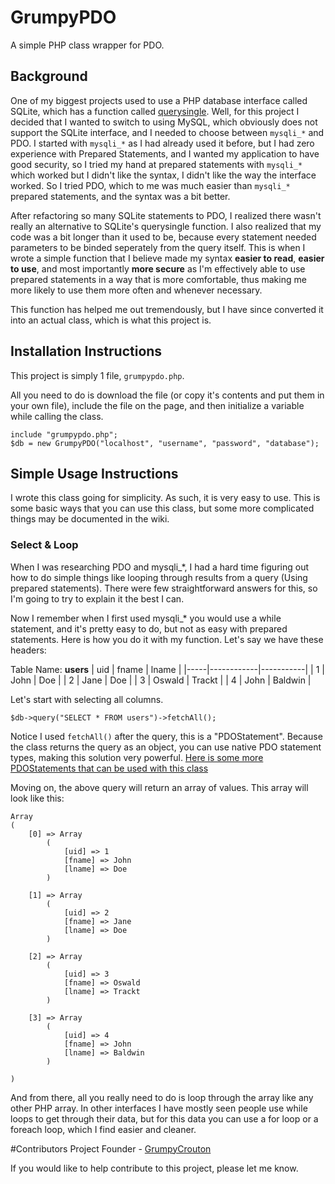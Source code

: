 # GrumpyPDO
A simple PHP class wrapper for PDO.

## Background

One of my biggest projects used to use a PHP database interface called SQLite, which has a function called [querysingle](http://php.net/manual/en/sqlite3.querysingle.php).
Well, for this project I decided that I wanted to switch to using MySQL, which obviously does not support the SQLite interface, and I needed to choose between `mysqli_*` and PDO.
I started with `mysqli_*` as I had already used it before, but I had zero experience with Prepared Statements, and I wanted my application to have good security, so I tried my hand at prepared statements with `mysqli_*` which worked but I didn't like the syntax, I didn't like the way the interface worked. So I tried PDO, which to me was much easier than `mysqli_*` prepared statements, and the syntax was a bit better.

After refactoring so many SQLite statements to PDO, I realized there wasn't really an alternative to SQLite's querysingle function. I also realized that my code was a bit longer than it used to be, because every statement needed parameters to be binded seperately from the query itself. This is when I wrote a simple function that I believe made my syntax **easier to read**, **easier to use**, and most importantly **more secure** as I'm effectively able to use prepared statements in a way that is more comfortable, thus making me more likely to use them more often and whenever necessary.

This function has helped me out tremendously, but I have since converted it into an actual class, which is what this project is.

## Installation Instructions

This project is simply 1 file, `grumpypdo.php`.

All you need to do is download the file (or copy it's contents and put them in your own file), include the file on the page, and then initialize a variable while calling the class.

```
include "grumpypdo.php";
$db = new GrumpyPDO("localhost", "username", "password", "database");
```

## Simple Usage Instructions

I wrote this class going for simplicity. As such, it is very easy to use. This is some basic ways that you can use this class, but some more complicated things may be documented in the wiki.

### Select & Loop

When I was researching PDO and mysqli_*, I had a hard time figuring out how to do simple things like looping through results from a query (Using prepared statements). There were few straightforward answers for this, so I'm going to try to explain it the best I can.

Now I remember when I first used mysqli_* you would use a while statement, and it's pretty easy to do, but not as easy with prepared statements. Here is how you do it with my function. Let's say we have these headers:

Table Name: **users**
| uid | fname 	   | lname	   |
|-----|------------|-----------|
| 1	  | John	   | Doe	   |
| 2	  | Jane	   | Doe	   |
| 3	  | Oswald	   | Trackt	   |
| 4	  | John	   | Baldwin   |

Let's start with selecting all columns.

```
$db->query("SELECT * FROM users")->fetchAll();
```

Notice I used `fetchAll()` after the query, this is a "PDOStatement". Because the class returns the query as an object, you can use native PDO statement types, making this solution very powerful.
[Here is some more PDOStatements that can be used with this class](http://php.net/manual/en/class.pdostatement.php)

Moving on, the above query will return an array of values. This array will look like this:

```
Array
(
    [0] => Array
        (
            [uid] => 1
            [fname] => John
            [lname] => Doe
        )

    [1] => Array
        (
            [uid] => 2
            [fname] => Jane
            [lname] => Doe
        )

    [2] => Array
        (
            [uid] => 3
            [fname] => Oswald
            [lname] => Trackt
        )

    [3] => Array
        (
            [uid] => 4
            [fname] => John
            [lname] => Baldwin
        )

)
```

And from there, all you really need to do is loop through the array like any other PHP array. In other interfaces I have mostly seen people use while loops to get through their data, but for this data you can use a for loop or a foreach loop, which I find easier and cleaner.


#Contributors
Project Founder - [GrumpyCrouton](https://stackoverflow.com/users/5827005/grumpycrouton)

If you would like to help contribute to this project, please let me know.
